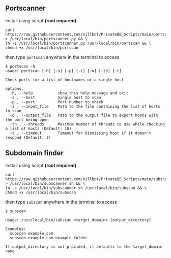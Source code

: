 ## Portscanner

Install using script __(root required)__

```
curl https://raw.githubusercontent.com/nillbot/PrivateBB_Scripts/main/portscanner.py > /usr/local/bin/portscanner.py && \
ln -s /usr/local/bin/portscanner.py /usr/local/bin/portscan && \
chmod +x /usr/local/bin/portscan
```

then type `portscan` anywhere in the terminal to access

```
$ portscan -h
usage: portscan [-h] [-s] [-p] [-i] [-o] [-th] [-t]

Check ports for a list of hostnames or a single host

options:
  -h, --help           show this help message and exit
  -s , --host          Single host to scan
  -p , --port          Port number to check
  -i , --input_file    Path to the file containing the list of hosts to scan
  -o , --output_file   Path to the output file to export hosts with the port being open
  -th , --threads      Maximum number of threads to use while checking a list of hosts (Default: 10)
  -t , --timeout       Timeout for dismissing host if it doesn't respond (Default: 3)
```
## Subdomain finder

Install using script __(root required)__

```
curl https://raw.githubusercontent.com/nillbot/PrivateBB_Scripts/main/subscanner.sh > /usr/local/bin/subscanner.sh && \
ln -s /usr/local/bin/subscanner.sh /usr/local/bin/subscan && \
chmod +x /usr/local/bin/subscan
```

then type `subscan` anywhere in the terminal to access
```
$ subscan

Usage: /usr/local/bin/subscan <target_domain> [output_directory]

Examples:
  subscan example.com
  subscan example.com example_folder

If output_directory is not provided, it defaults to the target_domain name
```
